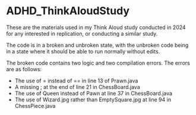 # ADHD_ThinkAloudStudy
These are the materials used in my Think Aloud study conducted in 2024 for any interested in replication, or conducting a similar study.

The code is in a broken and unbroken state, with the unbroken code being in a state where it should be able to run normally without edits. 

The broken code contains two logic and two compilation errors. The errors are as follows:
- The use of = instead of == in line 13 of Prawn.java
- A missing ; at the end of line 21 in ChessBoard.java
- The use of Queen instead of Pawn at line 37 in ChessBoard.java
- The use of Wizard.jpg rather than EmptySquare.jpg at line 94 in ChessPiece.java
